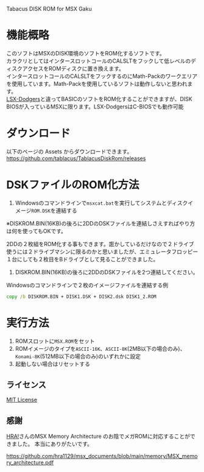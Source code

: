 Tabacus DISK ROM for MSX Gaku

# 機能概略

このソフトはMSXのDISK環境のソフトをROM化するソフトです。  
カラクリとしてはインタースロットコールのCALSLTをフックして低レベルのディスクアクセスをROMディスクに置き換えます。  
インタースロットコールのCALSLTをフックするのにMath-Packのワークエリアを使用しています。Math-Packを使用しているソフトは動作しないと思われます。  
[LSX-Dodgers](https://github.com/tablacus/LSX-Dodgers)と違ってBASICのソフトをROM化することができますが、DISK BIOSが入っているMSXに限ります。LSX-DodgersはC-BIOSでも動作可能

# ダウンロード

以下のページの Assets からダウンロードできます。  
https://github.com/tablacus/TablacusDiskRom/releases

# DSKファイルのROM化方法

1. Windowsのコマンドラインで`msxcat.bat`を実行してシステムとディスクイメージ`ROM.DSK`を連結する

※DISKROM.BIN(16KB)の後ろに2DDのDSKファイルを連結しさえすればやり方は何を使ってもOKです。

2DDの２枚組をROM化する事もできます。誑かしているだけなので２ドライブ使うには２ドライブマシンに限るのかと思いましたが、エミュレータフロッピー１台にしても２枚目をBドライブとして見ることができました。

1. DISKROM.BIN(16KB)の後ろに2DDのDSKファイルを2つ連結してください。

Windowsのコマンドラインで２枚のイメージファイルを連結する例
```bat
copy /b DISKROM.BIN + DISK1.DSK + DISK2.dsk DISK1_2.ROM
```

# 実行方法

1. ROMスロットに`MSX.ROM`をセット
2. ROMイメージのタイプを`ASCII-16K`、`ASCII-8K`(2MB以下の場合のみ)、`Konami-8K`(512MB以下の場合のみ)のいずれかに設定
3. 起動しない場合はリセットする

## ライセンス

[MIT License](https://github.com/tablacus/TablacusDiskRom/blob/main/LICENSE.TXT)

## 感謝

[HRA!](https://twitter.com/thara1129)さんのMSX Memory Architecture のお陰でメガROMに対応することができました。
本当にありがたいです。

https://github.com/hra1129/msx_documents/blob/main/memory/MSX_memory_architecture.pdf
